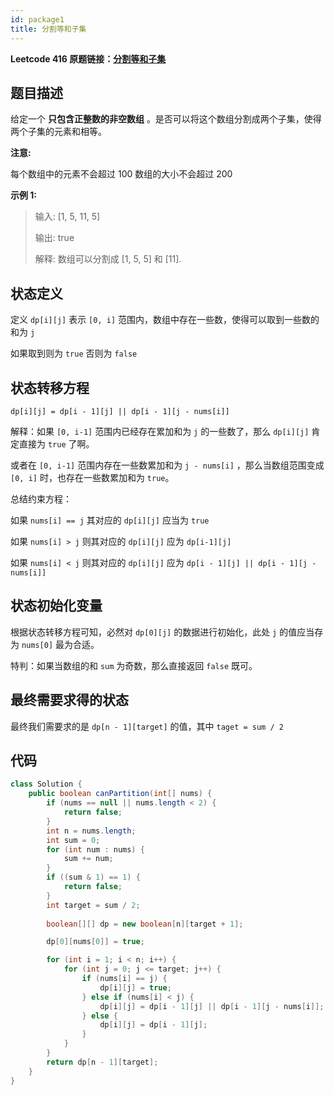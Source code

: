 ```yaml
---
id: package1
title: 分割等和子集
---
```

**Leetcode 416 原题链接：[分割等和子集](https://leetcode-cn.com/problems/partition-equal-subset-sum/)**

## 题目描述
给定一个 **只包含正整数的非空数组** 。是否可以将这个数组分割成两个子集，使得两个子集的元素和相等。

**注意:**

每个数组中的元素不会超过 100
数组的大小不会超过 200

**示例 1:**

> 输入: [1, 5, 11, 5]
>
> 输出: true
>
> 解释: 数组可以分割成 [1, 5, 5] 和 [11].

## 状态定义
定义 `dp[i][j]` 表示 `[0, i]` 范围内，数组中存在一些数，使得可以取到一些数的和为 `j`

如果取到则为 `true` 否则为 `false`

## 状态转移方程
`dp[i][j] = dp[i - 1][j] || dp[i - 1][j - nums[i]]`

解释：如果 `[0, i-1]` 范围内已经存在累加和为 `j` 的一些数了，那么 `dp[i][j]` 肯定直接为 `true` 了啊。

或者在 `[0, i-1]` 范围内存在一些数累加和为 `j - nums[i]` ，那么当数组范围变成 `[0, i]` 时，也存在一些数累加和为 `true`。

总结约束方程：

如果 `nums[i] == j` 其对应的 `dp[i][j]` 应当为 `true`

如果 `nums[i] > j` 则其对应的 `dp[i][j]` 应为 `dp[i-1][j]`

如果 `nums[i] < j` 则其对应的 `dp[i][j]` 应为 `dp[i - 1][j] || dp[i - 1][j - nums[i]]`

## 状态初始化变量
根据状态转移方程可知，必然对 `dp[0][j]` 的数据进行初始化，此处 `j` 的值应当存为 `nums[0]` 最为合适。

特判：如果当数组的和 `sum` 为奇数，那么直接返回 `false` 既可。

## 最终需要求得的状态
最终我们需要求的是 `dp[n - 1][target]` 的值，其中 `taget = sum / 2` 

## 代码
```java
class Solution {
    public boolean canPartition(int[] nums) {
        if (nums == null || nums.length < 2) {
            return false;
        }
        int n = nums.length;
        int sum = 0;
        for (int num : nums) {
            sum += num;
        }
        if ((sum & 1) == 1) {
            return false;
        }
        int target = sum / 2;
        
        boolean[][] dp = new boolean[n][target + 1];

        dp[0][nums[0]] = true;

        for (int i = 1; i < n; i++) {
            for (int j = 0; j <= target; j++) {
                if (nums[i] == j) {
                    dp[i][j] = true;
                } else if (nums[i] < j) {
                    dp[i][j] = dp[i - 1][j] || dp[i - 1][j - nums[i]];
                } else {
                    dp[i][j] = dp[i - 1][j];
                }
            }
        }
        return dp[n - 1][target];
    }
}
```
